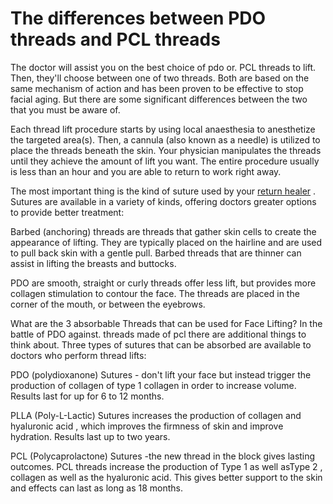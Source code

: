 # The differences between PDO threads and PCL threads

The doctor will assist you on the best choice of pdo or. PCL threads to lift. Then, they'll choose between one of two threads. Both are based on the same mechanism of action and has been proven to be effective to stop facial aging. But there are some significant differences between the two that you must be aware of.

Each thread lift procedure starts by using local anaesthesia to anesthetize the targeted area(s). Then, a cannula (also known as a needle) is utilized to place the threads beneath the skin. Your physician manipulates the threads until they achieve the amount of lift you want. The entire procedure usually is less than an hour and you are able to return to work right away.

The most important thing is the kind of suture used by your <a href="https://laboderm-skin.com/rejuran-healer-trueskin-essence/" rel=nofollow>return healer</a> . Sutures are available in a variety of kinds, offering doctors greater options to provide better treatment:

Barbed (anchoring) threads are threads that gather skin cells to create the appearance of lifting. They are typically placed on the hairline and are used to pull back skin with a gentle pull. Barbed threads that are thinner can assist in lifting the breasts and buttocks.

PDO are smooth, straight or curly threads offer less lift, but provides more collagen stimulation to contour the face. The threads are placed in the corner of the mouth, or between the eyebrows.




What are the 3 absorbable Threads that can be used for Face Lifting?
In the battle of PDO against. threads made of pcl there are additional things to think about. Three types of sutures that can be absorbed are available to doctors who perform thread lifts:

PDO (polydioxanone) Sutures - don't lift your face but instead trigger the production of collagen of type 1 collagen in order to increase volume. Results last for up for 6 to 12 months.

PLLA (Poly-L-Lactic) Sutures increases the production of collagen and hyaluronic acid , which improves the firmness of skin and improve hydration. Results last up to two years.

PCL (Polycaprolactone) Sutures -the new thread in the block gives lasting outcomes. PCL threads increase the production of Type 1 as well asType 2 , collagen as well as the hyaluronic acid. This gives better support to the skin and effects can last as long as 18 months.
